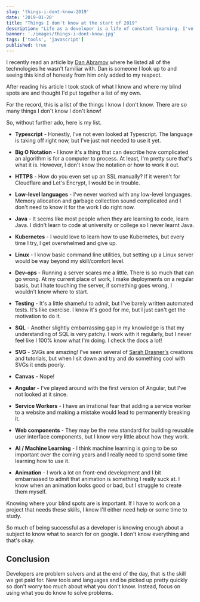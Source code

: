 ```yaml
---
slug: 'things-i-dont-know-2019'
date: '2019-01-20'
title: "Things I don't know at the start of 2019"
description: "Life as a developer is a life of constant learning. I've taken stock of some of the things I don't know at the beginning of 2019"
banner: './images/things-i-dont-know.jpg'
tags: ['tools', 'javascript']
published: true
---
```


I recently read an article by [Dan Abramov](https://overreacted.io/things-i-dont-know-as-of-2018/) where he listed all of the technologies he wasn't familiar with. Dan is someone I look up to and seeing this kind of honesty from him only added to my respect.

After reading his article I took stock of what I know and where my blind spots are and thought I'd put together a list of my own.

For the record, this is a list of the things I know I don't know. There are so many things I don't know I don't know!

So, without further ado, here is my list.

- **Typescript** - Honestly, I've not even looked at Typescript. The language is taking off right now, but I've just not needed to use it yet.

- **Big O Notation** - I know it's a thing that can describe how complicated an algorithm is for a computer to process. At least, I'm pretty sure that's what it is. However, I don't know the notation or how to work it out.

- **HTTPS** - How do you even set up an SSL manually? If it weren't for Cloudflare and Let's Encrypt, I would be in trouble.

- **Low-level languages** - I've never worked with any low-level languages. Memory allocation and garbage collection sound complicated and I don't need to know it for the work I do right now.

- **Java** - It seems like most people when they are learning to code, learn Java. I didn't learn to code at university or college so I never learnt Java.

- **Kubernetes** - I would love to learn how to use Kubernetes, but every time I try, I get overwhelmed and give up.

- **Linux** - I know basic command line utilities, but setting up a Linux server would be way beyond my skill/comfort level.

- **Dev-ops** - Running a server scares me a little. There is so much that can go wrong. At my current place of work, I make deployments on a regular basis, but I hate touching the server, if something goes wrong, I wouldn't know where to start.

- **Testing** - It's a little shameful to admit, but I've barely written automated tests. It's like exercise. I know it's good for me, but I just can't get the motivation to do it.

- **SQL** - Another slightly embarrassing gap in my knowledge is that my understanding of SQL is very patchy. I work with it regularly, but I never feel like I 100% know what I'm doing. I check the docs a lot!

- **SVG** - SVGs are amazing! I've seen several of [Sarah Drasner's](https://twitter.com/sarah_edo) creations and tutorials, but when I sit down and try and do something cool with SVGs it ends poorly.

- **Canvas** - Nope!

- **Angular** - I've played around with the first version of Angular, but I've not looked at it since.

- **Service Workers** - I have an irrational fear that adding a service worker to a website and making a mistake would lead to permanently breaking it.

- **Web components** - They may be the new standard for building reusable user interface components, but I know very little about how they work.

- **AI / Machine Learning** - I think machine learning is going to be so important over the coming years and I really need to spend some time learning how to use it.

- **Animation** - I work a lot on front-end development and I bit embarrassed to admit that animation is something I really suck at. I know when an animation looks good or bad, but I struggle to create them myself.

Knowing where your blind spots are is important. If I have to work on a project that needs these skills, I know I'll either need help or some time to study.

So much of being successful as a developer is knowing enough about a subject to know what to search for on google. I don't know everything and that's okay.

## Conclusion

Developers are problem solvers and at the end of the day, that is the skill we get paid for. New tools and languages and be picked up pretty quickly so don't worry too much about what you don't know. Instead, focus on using what you do know to solve problems.

